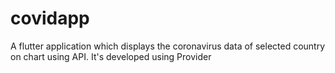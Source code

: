 # covidapp


A flutter application which displays the coronavirus data of selected country on chart using API. It's developed using Provider





          

